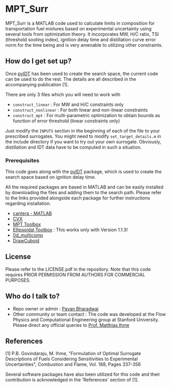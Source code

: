 # MPT\_Surr #

MPT\_Surr is a MATLAB code used to calculate limits in composition for transportation fuel mixtures based on experimental uncertainty using several tools from optimization theory. It incorporates MW, H/C ratio, TSI (threshold sooting index), ignition delay time and distillation curve error norm for the time being and is very amenable to utilizing other constraints.

## How do I get set up? ##

Once [pyIDT](https://github.com/gpavanb/pyIDT) has been used to create the search space, the current code can be used to do the rest. The details are all described in the accompanying publication [1]. 

There are only 3 files which you will need to work with
* `construct_linear` : For MW and H/C constraints only
* `construct_nonlinear` : For both linear and non-linear constraints
* `construct_mpt` : For multi-parametric optimization to obtain bounds as function of error threshold (linear constraints only)

Just modify the `INPUTS` section in the beginning of each of the file to your prescribed surrogates. You might need to modify `set_target_details.m` in the include directory if you want to try out your own surrogate. Obviously, distillation and IDT data have to be computed in such a situation.

### Prerequisites ###
This code goes along with the [pyIDT](https://github.com/gpavanb/pyIDT) package, which is used to create the search space based on ignition delay time. 

All the required packages are based in MATLAB and can be easily installed by downloading the files and adding them to the search path. Please refer to the links provided alongside each package for further instructions regarding installation.

* [cantera - MATLAB](http://www.cantera.org/docs/sphinx/html/install.html)
* [CVX](http://cvxr.com/cvx/)
* [MPT Toolbox](http://control.ee.ethz.ch/~mpt/3/Main/Installation)
* [Ellipsoidal Toolbox](https://code.google.com/archive/p/ellipsoids/downloads) : This works only with Version 1.1.3!
* [0d\_multicomp](https://bitbucket.org/gpavanb/0d_multicomp)
* [DrawCuboid](https://www.mathworks.com/matlabcentral/fileexchange/25559-draw-cuboid)

## License ##
Please refer to the LICENSE.pdf in the repository. Note that this code requires PRIOR PERMISSION FROM AUTHORS FOR COMMERCIAL PURPOSES.

## Who do I talk to? ##

* Repo owner or admin : [Pavan Bharadwaj](https://github.com/gpavanb)
* Other community or team contact : The code was developed at the Flow Physics and Computational Engineering group at Stanford University. Please direct any official queries to [Prof. Matthias Ihme](mailto:mihme@stanford.edu)

## References ##
[1] P.B. Govindaraju, M. Ihme, "Formulation of Optimal Surrogate Descriptions of Fuels Considering Sensitivities to Experimental Uncertainties", Combustion and Flame, Vol. 188, Pages 337-356

Several software packages have also been utilized for this code and their contribution is acknowledged in the 'References' section of [1]. 
